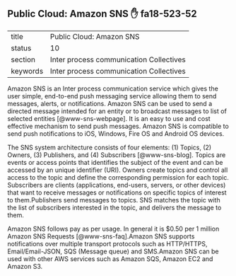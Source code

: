 ## Public Cloud: Amazon SNS :hand: fa18-523-52


|          |                                         |
| -------- | --------------------------------------- |
| title    | Public Cloud: Amazon SNS                | 
| status   | 10                                      |
| section  | Inter process communication Collectives |
| keywords | Inter process communication Collectives |



Amazon SNS is an Inter process communication service which gives the
user simple, end-to-end push messaging service allowing them to send
messages, alerts, or notifications. Amazon SNS can be used to send a
directed message intended for an entity or to broadcast messages to
list of selected entities [@www-sns-webpage].  It is an easy to
use and cost effective mechanism to send push messages. Amazon SNS is
compatible to send push notifications to iOS, Windows, Fire OS and
Android OS devices.

The SNS system architecture consists of four elements: (1) Topics, (2)
Owners, (3) Publishers, and (4)
Subscribers [@www-sns-blog]. Topics are events or access points
that identifies the subject of the event and can be accessed by an
unique identifier (URI). Owners create topics and control all access
to the topic and define the corresponding permission for each
topic. Subscribers are clients (applications, end-users, servers, or
other devices) that want to receive messages or notifications on
specific topics of interest to them.Publishers send messages to
topics. SNS matches the topic with the list of subscribers interested
in the topic, and delivers the message to them.

Amazon SNS follows pay as per usage. In general it is \$0.50 per 1
million Amazon SNS Requests [@www-sns-faq].Amazon SNS supports
notifications over multiple transport protocols such as HTTP/HTTPS,
Email/Email-JSON, SQS (Message queue) and SMS.Amazon SNS can be used
with other AWS services such as Amazon SQS, Amazon EC2 and Amazon S3.



